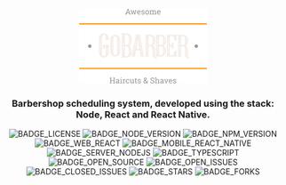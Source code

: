 <div align='justify'>

<div align='center'>

![](./layout/img/logo/logo.png)

### **Barbershop scheduling system, developed using the stack: Node, React and React Native.**

![BADGE_LICENSE] ![BADGE_NODE_VERSION] ![BADGE_NPM_VERSION] ![BADGE_WEB_REACT] ![BADGE_MOBILE_REACT_NATIVE] ![BADGE_SERVER_NODEJS] ![BADGE_TYPESCRIPT] ![BADGE_OPEN_SOURCE] ![BADGE_OPEN_ISSUES] ![BADGE_CLOSED_ISSUES] ![BADGE_STARS] ![BADGE_FORKS]

</div>

<!-- 
#
## **ÍNDEX**
  - [ABOUT](#about)
  - [PREVIEW](#preview)
  - [FEATURES](#features)
  - [DATABASE](#database)
  - [UI DESIGN](#ui-design)
  - [TOOLS](#tools)
  - [TECHS](#techs)
  - [USING](#using)
  - [CONTRIBUTING](#contributing)
  - [LICENSE](#license)

#
## **ABOUT**

#
## **TOOLS**

#
## **TECHS**

#
## **LICENSE**

 -->

<!-- https://www.figma.com/file/BVhxDUmASvEiDwMqFeQMiG/GoBarber-(Copy)?node-id=34%3A1180 -->



</div>

<!-- Badges -->

[BADGE_CLOSED_ISSUES]: https://img.shields.io/github/issues-closed/x0n4d0/go-barber?color=red

[BADGE_OPEN_ISSUES]: https://img.shields.io/github/issues/x0n4d0/go-barber?color=green

[BADGE_LICENSE]: https://img.shields.io/github/license/x0n4d0/go-barber

[BADGE_NODE_VERSION]: https://img.shields.io/badge/node-12.19.0-green

[BADGE_NPM_VERSION]: https://img.shields.io/badge/npm-6.14.8-red

[BADGE_WEB_REACT]: https://img.shields.io/badge/web-react-blue

[BADGE_MOBILE_REACT_NATIVE]: https://img.shields.io/badge/mobile-react%20native-blueviolet

[BADGE_SERVER_NODEJS]: https://img.shields.io/badge/server-nodejs-important

[BADGE_STARS]: https://img.shields.io/github/stars/x0n4d0/go-barber?style=social

[BADGE_FORKS]: https://img.shields.io/github/forks/x0n4d0/go-barber?style=social

[BADGE_TYPESCRIPT]: https://badges.frapsoft.com/typescript/code/typescript.png?v=101

[BADGE_OPEN_SOURCE]: https://badges.frapsoft.com/os/v1/open-source.png?v=103
